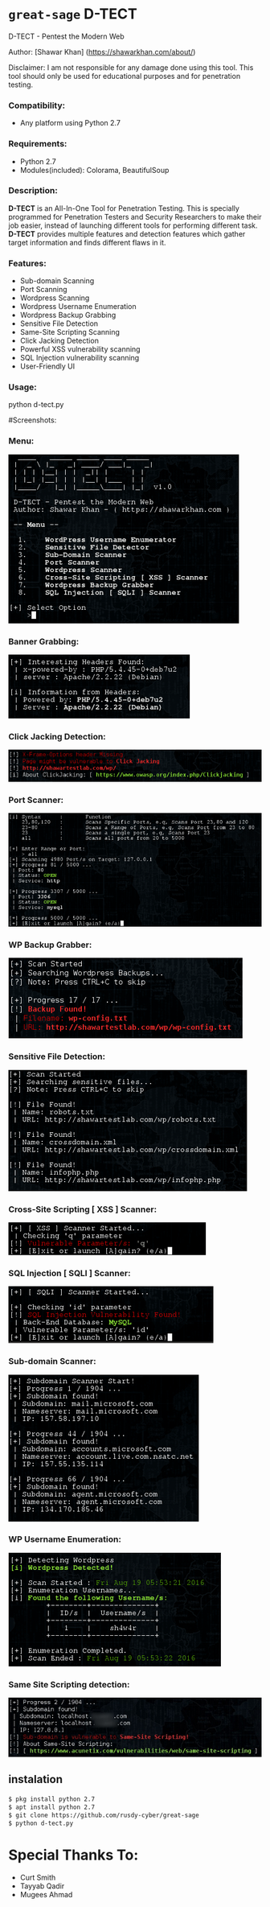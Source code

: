 # `great-sage`  D-TECT
D-TECT - Pentest the Modern Web

Author: [Shawar Khan] (https://shawarkhan.com/about/)

Disclaimer: I am not responsible for any damage done using this tool. This tool should only be used for educational purposes and for penetration testing.

### Compatibility:
* Any platform using Python 2.7

### Requirements:
* Python 2.7
* Modules(included): Colorama, BeautifulSoup

### Description:
**D-TECT** is an All-In-One Tool for Penetration Testing. This is specially programmed for Penetration Testers and Security Researchers to make their job easier, instead of launching different tools for performing different task. **D-TECT** provides multiple features and detection features which gather target information and finds different flaws in it. 

### Features:
* Sub-domain Scanning
* Port Scanning
* Wordpress Scanning
* Wordpress Username Enumeration
* Wordpress Backup Grabbing
* Sensitive File Detection
* Same-Site Scripting Scanning
* Click Jacking Detection
* Powerful XSS vulnerability scanning
* SQL Injection vulnerability scanning
* User-Friendly UI

### Usage:
python d-tect.py

#Screenshots:

### Menu:
![Menu](https://github.com/rusdy-cyber/great-sage/blob/main/Screenshots/menu.png)

### Banner Grabbing:
![Banner Grabbing](https://github.com/rusdy-cyber/great-sage/blob/main/Screenshots/banner.png)

### Click Jacking Detection:
![Click Jacking](https://github.com/rusdy-cyber/great-sage/blob/main/Screenshots/clickjacking.png)

### Port Scanner:
![Port Scanner](https://github.com/rusdy-cyber/great-sage/blob/main/Screenshots/portscan.png)

### WP Backup Grabber:
![WP Backup Grabber](https://github.com/rusdy-cyber/great-sage/blob/main/Screenshots/backup.png)

### Sensitive File Detection:
![File Detection](https://github.com/rusdy-cyber/great-sage/blob/main/Screenshots/filedetection.png)

### Cross-Site Scripting [ XSS ] Scanner:
![XSS Scanner](https://github.com/rusdy-cyber/great-sage/blob/main/Screenshots/xss.png)

### SQL Injection [ SQLI ] Scanner:
![SQLI Scanner](https://github.com/rusdy-cyber/great-sage/blob/main/Screenshots/sqli.png)

### Sub-domain Scanner:
![Sub-Domain Scanner](https://github.com/rusdy-cyber/great-sage/blob/main/Screenshots/subdomain.png)

### WP Username Enumeration:
![WP Username Enumeration](https://github.com/rusdy-cyber/great-sage/blob/main/Screenshots/usernameenumeration.png)

### Same Site Scripting detection:
![Same-Site Scripting](https://github.com/rusdy-cyber/great-sage/blob/main/Screenshots/samesitescripting.jpeg)

## instalation
```
$ pkg install python 2.7
$ apt install python 2.7
$ git clone https://github.com/rusdy-cyber/great-sage
$ python d-tect.py
```
# Special Thanks To:
* Curt Smith
* Tayyab Qadir
* Mugees Ahmad
